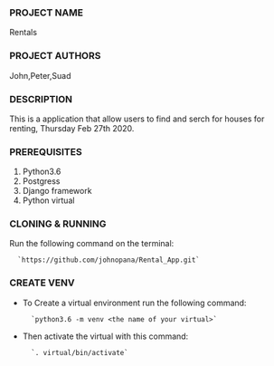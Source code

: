### PROJECT NAME
Rentals
### PROJECT AUTHORS
John,Peter,Suad
### DESCRIPTION
This is a application that allow users to find and serch for houses for renting, Thursday Feb 27th 2020.
### PREREQUISITES
1. Python3.6 
2. Postgress
3. Django framework
4. Python virtual 
### CLONING & RUNNING
Run the following command on the terminal:

      `https://github.com/johnopana/Rental_App.git`

### CREATE VENV
- To Create a virtual environment run the following command:
         
        `python3.6 -m venv <the name of your virtual>`

- Then activate the virtual with this command:

        `. virtual/bin/activate`       

      